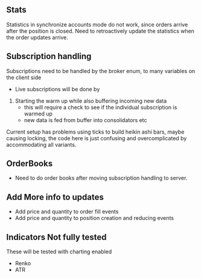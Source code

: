 ## Stats
Statistics in synchronize accounts mode do not work, since orders arrive after the position is closed.
Need to retroactively update the statistics when the order updates arrive.

## Subscription handling
Subscriptions need to be handled by the broker enum, to many variables on the client side
- Live subscriptions will be done by
1. Starting the warm up while also buffering incoming new data
   - this will require a check to see if the individual subscription is warmed up
   - new data is fed from buffer into consolidators etc

Current setup has problems using ticks to build heikin ashi bars, maybe causing locking, the code here is just confusing and overcomplicated by 
accommodating all variants.

## OrderBooks
- Need to do order books after moving subscription handling to server.

## Add More info to updates
- Add price and quantity to order fill events
- Add price and quantity to position creation and reducing events

## Indicators Not fully tested
These will be tested with charting enabled
- Renko
- ATR


